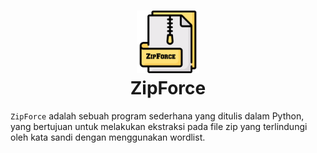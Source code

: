 <h1 align="center">
  <img src="https://github.com/rofidoang03/ZipForce/blob/main/img/ZipForce.png" width=100 height=100/><br>
ZipForce</h1>

`ZipForce` adalah sebuah program sederhana yang ditulis dalam Python, yang bertujuan untuk melakukan ekstraksi pada file zip yang terlindungi oleh kata sandi dengan menggunakan wordlist.
